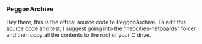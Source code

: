### PeggonArchive

Hey there, this is the offical source code to PeggonArchive. To edit this source code and test, I suggest going into the "neocities-netboards" folder and then copy all the contents to the root of your C drive.
